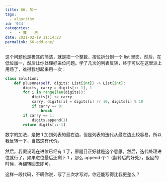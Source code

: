 ```yaml
---
title: 66. 加一
tags:
  - algorithm
id: '944'
categories:
  -   - 算　　法
date: 2021-02-19 11:14:23
permalink: 66-add-one/
---
```


这个问题也是极其的简洁，就是把一个整数，按位拆分到一个 list 里面，然后，在低位加一，然后让你处理好进位问题。学了几次的列表反转，终于可以在这里派上用场了，难得我想起来用一次：

```python
class Solution:
    def plusOne(self, digits: List[int]) -> List[int]:
        digits, carry = digits[::-1], 1
        for i in range(len(digits)):
            digits[i] += carry
            carry, digits[i] = digits[i] // 10, digits[i] % 10
            if carry == 0:
                break
        if carry == 1:
            digits.append(1)
        return digits[::-1]

```

数字的加法，是把 1 加到列表的最右边，但是列表的迭代从最左边比较容易，所以我反转一下，当然这有代价。

然后，我假设现在进位已经有 1 了，原题目正好就是这个意思。然后，迭代处理进位就行了。如果进位最后还剩下 1 ，那么 append 个 1（翻转后的好处），返回的时候，再翻转回去即可。

这样一段代码，不瞒你说，写了三次才写对。你还能写得比我更差么？